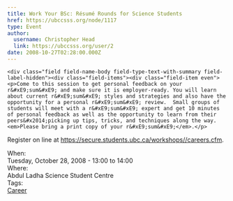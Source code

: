 ```yaml
---
title: Work Your BSc: Résumé Rounds for Science Students 
href: https://ubccsss.org/node/1117
type: Event
author:
  username: Christopher Head
  link: https://ubccsss.org/user/2
date: 2008-10-27T02:28:00.000Z
---
```



    <div class="field field-name-body field-type-text-with-summary field-label-hidden"><div class="field-items"><div class="field-item even"><p>Come to this session to get personal feedback on your r&#xE9;sum&#xE9; and make sure it is employer-ready. You will learn about current r&#xE9;sum&#xE9; styles and strategies and also have the opportunity for a personal r&#xE9;sum&#xE9; review.  Small groups of students will meet with a r&#xE9;sum&#xE9; expert and get 10 minutes of personal feedback as well as the opportunity to learn from their peers&#x2014;picking up tips, tricks, and techniques along the way. <em>Please bring a print copy of your r&#xE9;sum&#xE9;</em>.</p>
<p>Register on line at <a href="https://secure.students.ubc.ca/workshops//careers.cfm">https://secure.students.ubc.ca/workshops//careers.cfm</a>.</p>
</div></div></div><div class="field field-name-field-dates field-type-datetime field-label-above"><div class="field-label">When:&#xA0;</div><div class="field-items"><div class="field-item even"><span class="date-display-single">Tuesday, October 28, 2008 - <span class="date-display-range"><span class="date-display-start">13:00</span> to <span class="date-display-end">14:00</span></span></span></div></div></div><div class="field field-name-field-location field-type-text field-label-above"><div class="field-label">Where:&#xA0;</div><div class="field-items"><div class="field-item even">Abdul Ladha Science Student Centre</div></div></div>    <footer>
    <div class="field field-name-field-tags field-type-taxonomy-term-reference field-label-above"><div class="field-label">Tags:&#xA0;</div><div class="field-items"><div class="field-item even"><a href="/career">Career</a></div></div></div>      </footer>
    